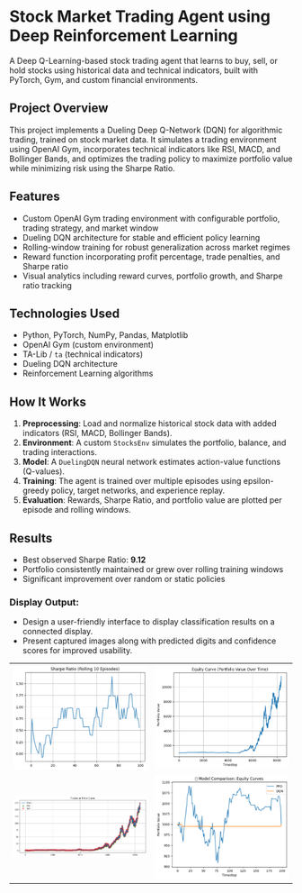 # Stock Market Trading Agent using Deep Reinforcement Learning

A Deep Q-Learning-based stock trading agent that learns to buy, sell, or hold stocks using historical data and technical indicators, built with PyTorch, Gym, and custom financial environments.

## Project Overview

This project implements a Dueling Deep Q-Network (DQN) for algorithmic trading, trained on stock market data. It simulates a trading environment using OpenAI Gym, incorporates technical indicators like RSI, MACD, and Bollinger Bands, and optimizes the trading policy to maximize portfolio value while minimizing risk using the Sharpe Ratio.

## Features

- Custom OpenAI Gym trading environment with configurable portfolio, trading strategy, and market window
- Dueling DQN architecture for stable and efficient policy learning
- Rolling-window training for robust generalization across market regimes
- Reward function incorporating profit percentage, trade penalties, and Sharpe ratio
- Visual analytics including reward curves, portfolio growth, and Sharpe ratio tracking

## Technologies Used

- Python, PyTorch, NumPy, Pandas, Matplotlib
- OpenAI Gym (custom environment)
- TA-Lib / `ta` (technical indicators)
- Dueling DQN architecture
- Reinforcement Learning algorithms

## How It Works

1. **Preprocessing**: Load and normalize historical stock data with added indicators (RSI, MACD, Bollinger Bands).
2. **Environment**: A custom `StocksEnv` simulates the portfolio, balance, and trading interactions.
3. **Model**: A `DuelingDQN` neural network estimates action-value functions (Q-values).
4. **Training**: The agent is trained over multiple episodes using epsilon-greedy policy, target networks, and experience replay.
5. **Evaluation**: Rewards, Sharpe Ratio, and portfolio value are plotted per episode and rolling windows.

## Results

- Best observed Sharpe Ratio: **9.12**
- Portfolio consistently maintained or grew over rolling training windows
- Significant improvement over random or static policies

### Display Output:

- Design a user-friendly interface to display classification results on a connected display.
- Present captured images along with predicted digits and confidence scores for improved usability.

<table>
  <tr>
    <td>
      <img src="Outputs/sharpe_ratio.png" alt="Setup" width="400"/>
    </td>
    <td>
      <img src="Outputs/equity_curve.png" alt="Setup" width="400"/>
    </td>
  </tr>
  <tr>
    <td>
      <img src="Outputs/price_curve.png" alt="Setup" width="400"/>
    </td>
    <td>
      <img src="Outputs/model_comp.png" alt="Setup" width="400"/>
    </td>
  </tr>
</table>
